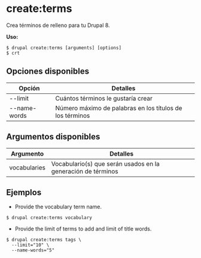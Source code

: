# create:terms
Crea términos de relleno para tu Drupal 8.

**Uso:**
```
$ drupal create:terms [arguments] [options]
$ crt  
```

## Opciones disponibles
Opción | Detalles
-------|-------------
--limit | Cuántos términos le gustaría crear
--name-words | Número máximo de palabras en los títulos de los términos

## Argumentos disponibles
Argumento | Detalles
---------|-------------
vocabularies | Vocabulario(s) que serán usados en la generación de términos

## Ejemplos
* Provide the vocabulary term name.
```
$ drupal create:terms vocabulary
```
* Provide the limit of terms to add and limit of title words.
```
$ drupal create:terms tags \
  --limit="10" \
  --name-words="5"

```
